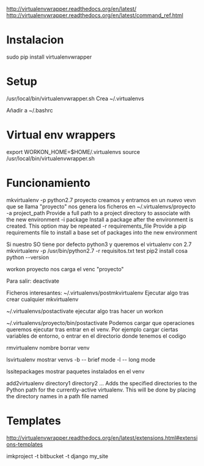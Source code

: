 http://virtualenvwrapper.readthedocs.org/en/latest/
http://virtualenvwrapper.readthedocs.org/en/latest/command_ref.html

# Instalacion
sudo pip install virtualenvwrapper

# Setup
/usr/local/bin/virtualenvwrapper.sh
  Crea ~/.virtualenvs

Añadir a ~/.bashrc
# Virtual env wrappers
export WORKON_HOME=$HOME/.virtualenvs
source /usr/local/bin/virtualenvwrapper.sh

# Funcionamiento
mkvirtualenv -p python2.7 proyecto
  creamos y entramos en un nuevo vevn que se llama "proyecto"
  nos genera los ficheros en ~/.virtualenvs/proyecto
  -a project_path   Provide a full path to a project directory to associate with the new environment
  -i package    Install a package after the environment is created. This option may be repeated
  -r requirements_file   Provide a pip requirements file to install a base set of packages into the new environment

Si nuestro SO tiene por defecto python3 y queremos el virtualenv con 2.7
mkvirtualenv -p /usr/bin/python2.7 -r requisitos.txt test
pip2 install cosa
python --version


workon proyecto
  nos carga el venc "proyecto"

Para salir:
deactivate

Ficheros interesantes:
  ~/.virtualenvs/postmkvirtualenv 
    Ejecutar algo tras crear cualquier mkvirtualenv

  ~/.virtualenvs/postactivate
    ejecutar algo tras hacer un workon

  ~/.virtualenvs/proyecto/bin/postactivate
    Podemos cargar que operaciones queremos ejecutar tras entrar en el venv. 
    Por ejemplo cargar ciertas variables de entorno, o entrar en el directorio donde tenemos el codigo


rmvirtualenv nombre
  borrar venv

lsvirtualenv
  mostrar venvs
   -b -- brief mode
   -l -- long mode

lssitepackages
  mostrar paquetes instalados en el venv

add2virtualenv directory1 directory2 ...
  Adds the specified directories to the Python path for the currently-active virtualenv. This will be done by placing the directory names in a path file named


# Templates
http://virtualenvwrapper.readthedocs.org/en/latest/extensions.html#extensions-templates

imkproject -t bitbucket -t django my_site

